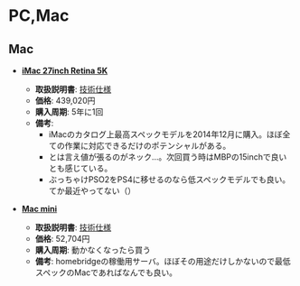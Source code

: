 PC,Mac
====

Mac
----

- [**iMac 27inch Retina 5K**](http://www.apple.com/jp/imac/)
  - **取扱説明書**: [技術仕様](http://www.apple.com/jp/imac/specs/)
  - **価格**: 439,020円
  - **購入周期**: 5年に1回
  - **備考**:
    - iMacのカタログ上最高スペックモデルを2014年12月に購入。ほぼ全ての作業に対応できるだけのポテンシャルがある。
    - とは言え値が張るのがネック...。次回買う時はMBPの15inchで良いとも感じている。
    - ぶっちゃけPSO2をPS4に移せるのなら低スペックモデルでも良い。てか最近やってない（）

- [**Mac mini**](https://www.apple.com/jp/mac-mini/)
  - **取扱説明書**: [技術仕様](http://www.apple.com/jp/mac-mini/specs/)
  - **価格**: 52,704円
  - **購入周期**: 動かなくなったら買う
  - **備考**: homebridgeの稼働用サーバ。ほぼその用途だけしかないので最低スペックのMacであればなんでも良い。
